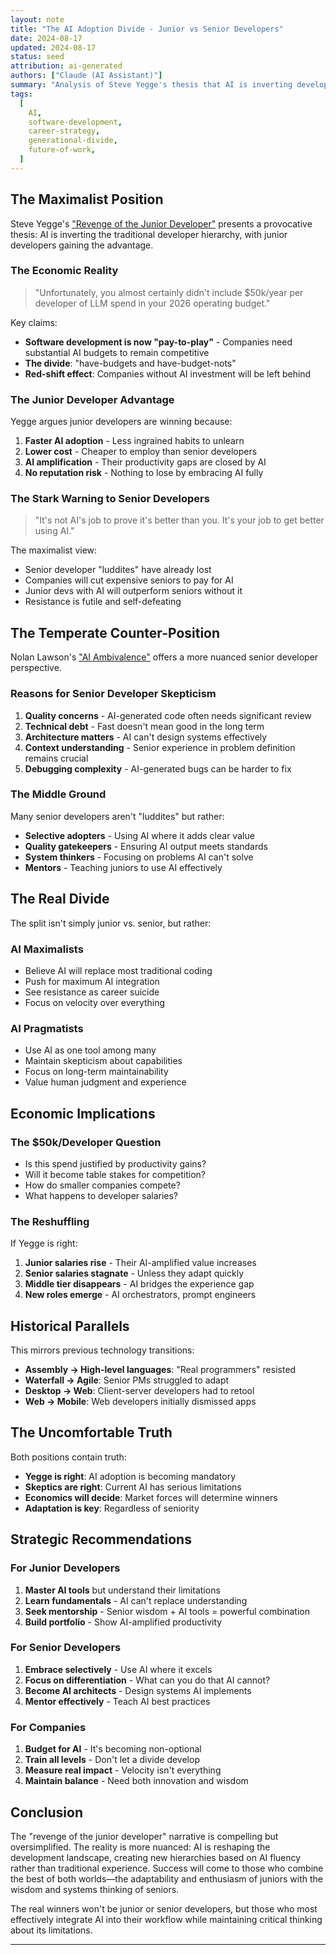 ```yaml
---
layout: note
title: "The AI Adoption Divide - Junior vs Senior Developers"
date: 2024-08-17
updated: 2024-08-17
status: seed
attribution: ai-generated
authors: ["Claude (AI Assistant)"]
summary: "Analysis of Steve Yegge's thesis that AI is inverting developer hierarchies, giving junior developers advantages through aggressive AI adoption while senior developers resist change."
tags:
  [
    AI,
    software-development,
    career-strategy,
    generational-divide,
    future-of-work,
  ]
---
```


## The Maximalist Position

Steve Yegge's ["Revenge of the Junior Developer"](https://sourcegraph.com/blog/revenge-of-the-junior-developer) presents a provocative thesis: AI is inverting the traditional developer hierarchy, with junior developers gaining the advantage.

### The Economic Reality

> "Unfortunately, you almost certainly didn't include $50k/year per developer of LLM spend in your 2026 operating budget."

Key claims:

- **Software development is now "pay-to-play"** - Companies need substantial AI budgets to remain competitive
- **The divide**: "have-budgets and have-budget-nots"
- **Red-shift effect**: Companies without AI investment will be left behind

### The Junior Developer Advantage

Yegge argues junior developers are winning because:

1. **Faster AI adoption** - Less ingrained habits to unlearn
2. **Lower cost** - Cheaper to employ than senior developers
3. **AI amplification** - Their productivity gaps are closed by AI
4. **No reputation risk** - Nothing to lose by embracing AI fully

### The Stark Warning to Senior Developers

> "It's not AI's job to prove it's better than you. It's your job to get better using AI."

The maximalist view:

- Senior developer "luddites" have already lost
- Companies will cut expensive seniors to pay for AI
- Junior devs with AI will outperform seniors without it
- Resistance is futile and self-defeating

## The Temperate Counter-Position

Nolan Lawson's ["AI Ambivalence"](https://nolanlawson.com/2025/04/02/ai-ambivalence/) offers a more nuanced senior developer perspective.

### Reasons for Senior Developer Skepticism

1. **Quality concerns** - AI-generated code often needs significant review
2. **Technical debt** - Fast doesn't mean good in the long term
3. **Architecture matters** - AI can't design systems effectively
4. **Context understanding** - Senior experience in problem definition remains crucial
5. **Debugging complexity** - AI-generated bugs can be harder to fix

### The Middle Ground

Many senior developers aren't "luddites" but rather:

- **Selective adopters** - Using AI where it adds clear value
- **Quality gatekeepers** - Ensuring AI output meets standards
- **System thinkers** - Focusing on problems AI can't solve
- **Mentors** - Teaching juniors to use AI effectively

## The Real Divide

The split isn't simply junior vs. senior, but rather:

### AI Maximalists

- Believe AI will replace most traditional coding
- Push for maximum AI integration
- See resistance as career suicide
- Focus on velocity over everything

### AI Pragmatists

- Use AI as one tool among many
- Maintain skepticism about capabilities
- Focus on long-term maintainability
- Value human judgment and experience

## Economic Implications

### The $50k/Developer Question

- Is this spend justified by productivity gains?
- Will it become table stakes for competition?
- How do smaller companies compete?
- What happens to developer salaries?

### The Reshuffling

If Yegge is right:

1. **Junior salaries rise** - Their AI-amplified value increases
2. **Senior salaries stagnate** - Unless they adapt quickly
3. **Middle tier disappears** - AI bridges the experience gap
4. **New roles emerge** - AI orchestrators, prompt engineers

## Historical Parallels

This mirrors previous technology transitions:

- **Assembly → High-level languages**: "Real programmers" resisted
- **Waterfall → Agile**: Senior PMs struggled to adapt
- **Desktop → Web**: Client-server developers had to retool
- **Web → Mobile**: Web developers initially dismissed apps

## The Uncomfortable Truth

Both positions contain truth:

- **Yegge is right**: AI adoption is becoming mandatory
- **Skeptics are right**: Current AI has serious limitations
- **Economics will decide**: Market forces will determine winners
- **Adaptation is key**: Regardless of seniority

## Strategic Recommendations

### For Junior Developers

1. **Master AI tools** but understand their limitations
2. **Learn fundamentals** - AI can't replace understanding
3. **Seek mentorship** - Senior wisdom + AI tools = powerful combination
4. **Build portfolio** - Show AI-amplified productivity

### For Senior Developers

1. **Embrace selectively** - Use AI where it excels
2. **Focus on differentiation** - What can you do that AI cannot?
3. **Become AI architects** - Design systems AI implements
4. **Mentor effectively** - Teach AI best practices

### For Companies

1. **Budget for AI** - It's becoming non-optional
2. **Train all levels** - Don't let a divide develop
3. **Measure real impact** - Velocity isn't everything
4. **Maintain balance** - Need both innovation and wisdom

## Conclusion

The "revenge of the junior developer" narrative is compelling but oversimplified. The reality is more nuanced: AI is reshaping the development landscape, creating new hierarchies based on AI fluency rather than traditional experience. Success will come to those who combine the best of both worlds—the adaptability and enthusiasm of juniors with the wisdom and systems thinking of seniors.

The real winners won't be junior or senior developers, but those who most effectively integrate AI into their workflow while maintaining critical thinking about its limitations.

---
